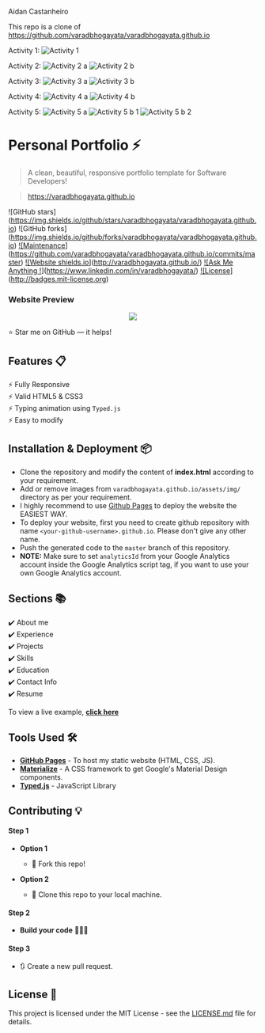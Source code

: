 Aidan Castanheiro

This repo is a clone of https://github.com/varadbhogayata/varadbhogayata.github.io

Activity 1:
![Activity 1](screenshots/Activity1.png)

Activity 2:
![Activity 2 a](screenshots/Activity2_a.png)
![Activity 2 b](screenshots/Activity2_b.png)

Activity 3:
![Activity 3 a](screenshots/Activity3_a.png)
![Activity 3 b](screenshots/Activity3_b.png)

Activity 4:
![Activity 4 a](screenshots/Activity4_a.png)
![Activity 4 b](screenshots/Activity4_b.png)

Activity 5:
![Activity 5 a](screenshots/Activity5_a.png)
![Activity 5 b 1](screenshots/Activity5_b_1.png)
![Activity 5 b 2](screenshots/Activity5_b_2.png)

# Personal Portfolio ⚡️

> A clean, beautiful, responsive portfolio template for Software Developers!

> https://varadbhogayata.github.io

!\[GitHub stars](https://img.shields.io/github/stars/varadbhogayata/varadbhogayata.github.io)
!\[GitHub forks](https://img.shields.io/github/forks/varadbhogayata/varadbhogayata.github.io)
[!\[Maintenance](https://img.shields.io/badge/maintained-yes-green.svg)](https://github.com/varadbhogayata/varadbhogayata.github.io/commits/master)
[!\[Website shields.io](https://img.shields.io/badge/website-up-yellow)](http://varadbhogayata.github.io/)
[!\[Ask Me Anything !](https://img.shields.io/badge/ask%20me-linkedin-1abc9c.svg)](https://www.linkedin.com/in/varadbhogayata/)
[!\[License](http://img.shields.io/:license-mit-blue.svg?style=flat-square)](http://badges.mit-license.org)

### Website Preview

<p align="center"> 
  <kbd>
    <a href="https://varadbhogayata.github.io" target="\_blank"><img src="examples/preview.gif">
  </a>
  </kbd>
</p>

:star: Star me on GitHub — it helps!

## Features 📋

⚡️ Fully Responsive  
⚡️ Valid HTML5 \& CSS3  
⚡️ Typing animation using `Typed.js`  
⚡️ Easy to modify

## Installation \& Deployment 📦

* Clone the repository and modify the content of **index.html** according to your requirement.
* Add or remove images from `varadbhogayata.github.io/assets/img/` directory as per your requirement.
* I highly recommend to use [Github Pages](https://create-react-app.dev/docs/deployment/#github-pages) to deploy the website the EASIEST WAY.
* To deploy your website, first you need to create github repository with name `<your-github-username>.github.io`. Please don't give any other name.
* Push the generated code to the `master` branch of this repository.
* **NOTE:** Make sure to set `analyticsId` from your Google Analytics account inside the Google Analytics script tag, if you want to use your own Google Analytics account.

## Sections 📚

✔️ About me  
✔️ Experience  
✔️ Projects   
✔️ Skills   
✔️ Education  
✔️ Contact Info  
✔️ Resume

To view a live example, [**click here**](https://varadbhogayata.github.io/)

## Tools Used 🛠️

* [**GitHub Pages**](https://create-react-app.dev/docs/deployment/#github-pages) - To host my static website (HTML, CSS, JS).
* [**Materialize**](https://materializecss.com/) - A CSS framework to get Google's Material Design components.
* [**Typed.js**](https://mattboldt.com/demos/typed-js/) - JavaScript Library

## Contributing 💡

#### Step 1

* **Option 1**

  * 🍴 Fork this repo!

* **Option 2**

  * 👯 Clone this repo to your local machine.



#### Step 2

* **Build your code** 🔨🔨🔨

#### Step 3

* 🔃 Create a new pull request.

## License 📄

This project is licensed under the MIT License - see the [LICENSE.md](./LICENSE) file for details.

